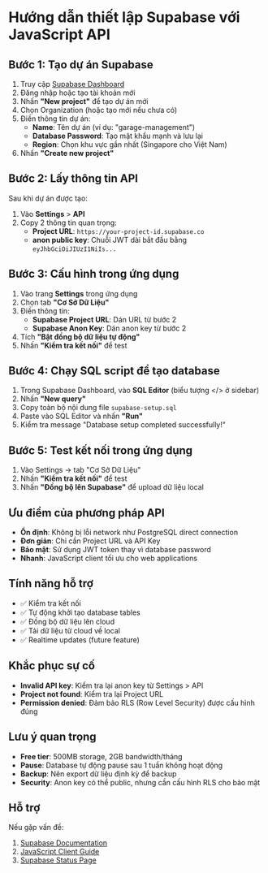 # Hướng dẫn thiết lập Supabase với JavaScript API

## Bước 1: Tạo dự án Supabase
1. Truy cập [Supabase Dashboard](https://supabase.com/dashboard)
2. Đăng nhập hoặc tạo tài khoản mới
3. Nhấn **"New project"** để tạo dự án mới
4. Chọn Organization (hoặc tạo mới nếu chưa có)
5. Điền thông tin dự án:
   - **Name**: Tên dự án (ví dụ: "garage-management")
   - **Database Password**: Tạo mật khẩu mạnh và lưu lại
   - **Region**: Chọn khu vực gần nhất (Singapore cho Việt Nam)
6. Nhấn **"Create new project"**

## Bước 2: Lấy thông tin API
Sau khi dự án được tạo:

1. Vào **Settings** > **API**
2. Copy 2 thông tin quan trọng:
   - **Project URL**: `https://your-project-id.supabase.co`
   - **anon public key**: Chuỗi JWT dài bắt đầu bằng `eyJhbGciOiJIUzI1NiIs...`

## Bước 3: Cấu hình trong ứng dụng
1. Vào trang **Settings** trong ứng dụng
2. Chọn tab **"Cơ Sở Dữ Liệu"**
3. Điền thông tin:
   - **Supabase Project URL**: Dán URL từ bước 2
   - **Supabase Anon Key**: Dán anon key từ bước 2
4. Tích **"Bật đồng bộ dữ liệu tự động"**
5. Nhấn **"Kiểm tra kết nối"** để test

## Bước 4: Chạy SQL script để tạo database
1. Trong Supabase Dashboard, vào **SQL Editor** (biểu tượng </> ở sidebar)
2. Nhấn **"New query"**
3. Copy toàn bộ nội dung file `supabase-setup.sql` 
4. Paste vào SQL Editor và nhấn **"Run"**
5. Kiểm tra message "Database setup completed successfully!"

## Bước 5: Test kết nối trong ứng dụng
1. Vào Settings → tab "Cơ Sở Dữ Liệu"
2. Nhấn **"Kiểm tra kết nối"** để test
3. Nhấn **"Đồng bộ lên Supabase"** để upload dữ liệu local

## Ưu điểm của phương pháp API
- **Ổn định**: Không bị lỗi network như PostgreSQL direct connection
- **Đơn giản**: Chỉ cần Project URL và API Key
- **Bảo mật**: Sử dụng JWT token thay vì database password
- **Nhanh**: JavaScript client tối ưu cho web applications

## Tính năng hỗ trợ
- ✅ Kiểm tra kết nối
- ✅ Tự động khởi tạo database tables
- ✅ Đồng bộ dữ liệu lên cloud
- ✅ Tải dữ liệu từ cloud về local
- ✅ Realtime updates (future feature)

## Khắc phục sự cố
- **Invalid API key**: Kiểm tra lại anon key từ Settings > API
- **Project not found**: Kiểm tra lại Project URL
- **Permission denied**: Đảm bảo RLS (Row Level Security) được cấu hình đúng

## Lưu ý quan trọng
- **Free tier**: 500MB storage, 2GB bandwidth/tháng
- **Pause**: Database tự động pause sau 1 tuần không hoạt động
- **Backup**: Nên export dữ liệu định kỳ để backup
- **Security**: Anon key có thể public, nhưng cần cấu hình RLS cho bảo mật

## Hỗ trợ
Nếu gặp vấn đề:
1. [Supabase Documentation](https://supabase.com/docs)
2. [JavaScript Client Guide](https://supabase.com/docs/reference/javascript)
3. [Supabase Status Page](https://status.supabase.com/)